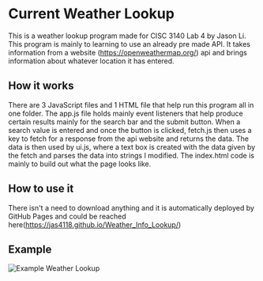 # Current Weather Lookup
This is a weather lookup program made for CISC 3140 Lab 4 by Jason Li. This program is mainly to learning to use an already pre made API. 
It takes information from a website (https://openweathermap.org/) api and brings information about whatever location it has entered.
## How it works
There are 3 JavaScript files and 1 HTML file that help run this program all in one folder. The app.js file holds mainly event listeners that help produce certain results mainly for the search bar and the submit button. 
When a search value is entered and once the button is clicked, fetch.js then uses a key to fetch for a response from the api website and returns the data.
The data is then used by ui.js, where a text box is created with the data given by the fetch and parses the data into strings I modified.
The index.html code is mainly to build out what the page looks like.
## How to use it
There isn't a need to download anything and it is automatically deployed by GitHub Pages and could be reached here(https://jas4118.github.io/Weather_Info_Lookup/)
## Example
![Example Weather Lookup](https://github.com/Jas4118/Weather_Info_Lookup/blob/main/example_weather.PNG)
